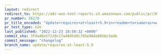 ```yaml
---
layout: redirect
redirect_to: https://a8c-woo-test-reports.s3.amazonaws.com/public/pr/36170/e2e/index.html
pr_number: 36170
pr_title_encoded: "Update+requires+at+least+5.9+in+readme+to+same+as+woocommerce.php"
pr_test_type: e2e
last_published: "2022-12-23 18:58:32 +0000"
commit_sha: 3fda48a5f220c17a40d549c785e984e8056c5a4b
commit_message: "changelog"
branch_name: update/requires-at-least-5.9
---
```

